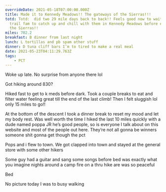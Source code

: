 ```yaml
---
overrideDate: 2021-05-18T07:00:00.000Z
title: Made it to Kennedy Meadows!! The gateways of the Sierras!!!
totd: Totd:  did two 29 mile days back to back!! Feels good now to wait for my
  trail fam to catch up and chill with them in Kennedy Meadows before entering
  the Sierras!!
miles: 702.2
breakfast: B dinner from last night
lunch: L tortillas and pb spam other stuff
dinner: D tuna cliff bars I’m to tired to make a real meal
date: 2021-05-23T04:11:29.763Z
tags: 
    - PCT
---
```





Woke up late. No surprise from anyone there lol 



Got hiking around 830?



Hiked fast to get to k meds before dark. Took a couple breaks to eat and filter water feeling great till the end of the last climb! Then I felt sluggish lol only 15 miles to go!!



At the bottom of the descent I took a dinner break to reset my mood and let my body rest. Was well worth the time I hiked the last 10 miles quickly with a dude named poppa JR he’s good people, so is everyone I talk about on this website and most of the people out here. They’re not all gonna be winners someone shit gonna get though the pct 



Pops and i flew to town. We got clapped into town and stayed at the general store with some other hikers



Some guy had a guitar and sang some songs before bed was exactly what you imagine nights around a camp fire on a thru hike are was so peaceful 

Bed



No picture today I was to busy walking